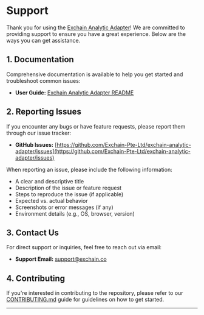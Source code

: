 # Support

Thank you for using the [Exchain Analytic Adapter](https://github.com/Exchain-Pte-Ltd/exchain-analytic-adapter)! We are committed to providing support to ensure you have a great experience. Below are the ways you can get assistance.

## 1. Documentation

Comprehensive documentation is available to help you get started and troubleshoot common issues:

- **User Guide:** [Exchain Analytic Adapter README](https://github.com/Exchain-Pte-Ltd/exchain-analytic-adapter/blob/main/README.md)

## 2. Reporting Issues

If you encounter any bugs or have feature requests, please report them through our issue tracker:

- **GitHub Issues:** [https://github.com/Exchain-Pte-Ltd/exchain-analytic-adapter/issues](https://github.com/Exchain-Pte-Ltd/exchain-analytic-adapter/issues)

When reporting an issue, please include the following information:

- A clear and descriptive title
- Description of the issue or feature request
- Steps to reproduce the issue (if applicable)
- Expected vs. actual behavior
- Screenshots or error messages (if any)
- Environment details (e.g., OS, browser, version)

## 3. Contact Us

For direct support or inquiries, feel free to reach out via email:

- **Support Email:** [support@exchain.co](mailto:support@exchain.co)

## 4. Contributing

If you're interested in contributing to the repository, please refer to our [CONTRIBUTING.md](CONTRIBUTING.md) guide for guidelines on how to get started.

---
